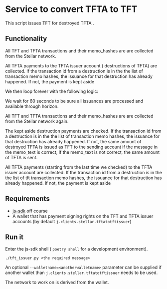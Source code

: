 # Service to convert TFTA to TFT

This script issues TFT for destroyed TFTA .

## Functionality

All TFT and TFTA transactions and their memo_hashes are are collected from the Stellar network.

All TFTA payments to the TFTA issuer account ( destructions of TFTA) are collected.
If the transaction id from a destruction is in the the list of transaction memo hashes, the issuance for that destruction has already happened. If not, the payment is kept aside

We then loop forever with the following logic:

We wait for 60 seconds to be sure all issuances are processed and available through horizon.

All TFT and TFTA transactions and their memo_hashes are are collected from the Stellar network again.

The kept aside destruction payments are checked.
If  the transaction id from a destruction is in the the list of  transaction memo hashes, the issuance for that destruction has already happened.
If not, the same amount of destroyed TFTA is issued as TFT to the sending account if the message in the memo_text is correct, If the memo_text is not correct, the same amount of TFTA is sent.

All TFTA payments (starting from the last time we checked)  to the TFTA issuer account are collected.
If the transaction id from a destruction is in the the list of tft transaction memo hashes, the issuance for that destruction has already happened. If not, the payment is kept aside

## Requirements

- [js-sdk](https://github.com/threefoldtech/js-sdk) off course
- A wallet that has payment signing rights on the TFT and TFTA issuer accounts (by default `j.clients.stellar.tftatotftissuer`)

## Run it

Enter the js-sdk shell ( `poetry shell` for a development environment).

`./tft_issuer.py <the required message>`

An optional `--walletname=<anotherwalletname>` parameter can be supplied if another wallet than `j.clients.stellar.tftatotftissuer` needs to be used.

The network to work on is derived from the wallet.
